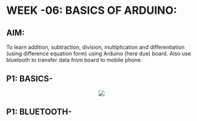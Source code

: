 # **WEEK -06: BASICS OF ARDUINO:**

## AIM:
To learn addition, subtraction, division, multiplication and differentiation (using difference equation form) using Arduino (here due) board. Also use bluetooth to transfer data from board to mobile phone. 

## P1: BASICS-
<p align="center">
  <img src="Results\EXP_1_Ar.mp4"> 
</p>

## P1: BLUETOOTH-
